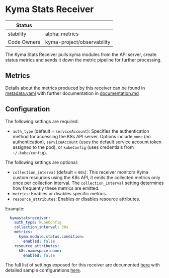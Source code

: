 # Kyma Stats Receiver


| Status      |                            |
|-------------|----------------------------|
| stability   | alpha: metrics             |
| Code Owners | kyma-project/observability |

The Kyma Stats Receiver pulls kyma modules from the API server, create status metrics and sends it down the metric pipeline for further processing.

## Metrics

Details about the metrics produced by this receiver can be found in [metadata.yaml](./metadata.yaml) with further documentation in [documentation.md](./documentation.md)

## Configuration

The following settings are required:

- `auth_type` (default = `serviceAccount`): Specifies the authentication method for accessing the K8s API server. 
   Options include `none` (no authentication), `serviceAccount` (uses the default service account token assigned to the pod), or `kubeConfig` (uses credentials from `~/.kube/config`).

The following settings are optional:

- `collection_interval` (default = `60s`): This receiver monitors Kyma custom resources using the K8s API, it emits the collected metrics only once per collection interval. The `collection_interval` setting determines how frequently these metrics are emitted.
- `metrics`: Enables or disables specific metrics.
- `resource_attributes`: Enables or disables resource attributes.

Example:

```yaml
  kymastatsreceiver:
    auth_type: kubeConfig
    collection_interval: 30s
    metrics:
      kyma.module.status.condition:
        enabled: false
    resource_attributes:
      k8s.namespace.name:
        enabled: false
```

The full list of settings exposed for this receiver are documented [here](./config.go)
with detailed sample configurations [here](./testdata/config.yaml).